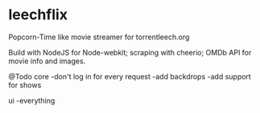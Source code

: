 # leechflix
Popcorn-Time like movie streamer for torrentleech.org

Build with NodeJS for Node-webkit; scraping with cheerio; OMDb API for movie info and images.

@Todo
core
-don't log in for every request
-add backdrops
-add support for shows

ui
-everything
